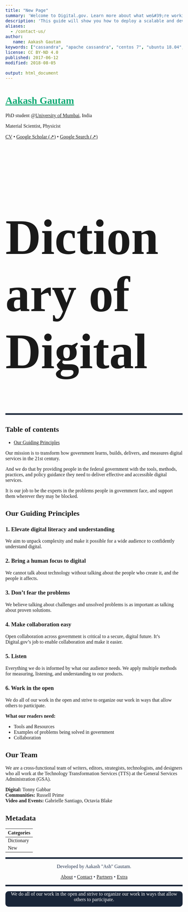 ```yaml
---
title: "New Page"
summary: 'Welcome to Digital.gov. Learn more about what we&#39;re working on'
description: 'This guide will show you how to deploy a scalable and development-driven NoSQL database with Apache Cassandra on a Linode running Ubuntu 18.04 or CentOS 7.'
aliases:
  - /contact-us/
author:
   name: Aakash Gautam
keywords: ["cassandra", "apache cassandra", "centos 7", "ubuntu 18.04", "database", "nosql"]
license: CC BY-ND 4.0
published: 2017-06-12
modified: 2018-08-05

output: html_document
---
```


<style type="text/css">
  body{
  font-family: ER Garamond;
  font-size: 12pt;
}
</style>

<div>
  <h1><a href="" style="cursor: pointer; color: #11AB75;">Aakash Gautam</a></h1>
  <p>PhD student @<a href="">University of Mumbai</a>, India</p>
  <p>Material Scientist, Physicist</p>
  <p>
    <a href="">CV</a> &#8226;
    <a href="https://scholar.google.com/citations?user=m2YGFxgAAAAJ" target="_blank">Google Scholar (↗)</a> &#8226;
    <a href="https://g.co/kgs/XHXSaa" target="_blank">Google Search (↗)</a>
   </p>
</div>


<h1 align="" style="font-family: EB Garamond;font-size: 4vh;">Dictionary of Digital</h1>

<hr style="height:5px;border-width:0;background-color:#192538;">

## Table of contents
- [Our Guiding Principles](#our-guiding-principles) 

Our mission is to transform how government learns, builds, delivers, and measures digital services in the 21st century.

And we do that by providing people in the federal government with the tools, methods, practices, and policy guidance they need to deliver effective and accessible digital services.

It is our job to be the experts in the problems people in government face, and support them wherever they may be blocked.

## Our Guiding Principles

### 1. Elevate digital literacy and understanding

We aim to unpack complexity and make it possible for a wide audience to confidently understand digital.

### 2. Bring a human focus to digital

We cannot talk about technology without talking about the people who create it, and the people it affects.

### 3. Don’t fear the problems

We believe talking about challenges and unsolved problems is as important as talking about proven solutions.

### 4. Make collaboration easy

Open collaboration across government is critical to a secure, digital future. It’s Digital.gov’s job to enable collaboration and make it easier.

### 5. Listen

Everything we do is informed by what our audience needs. We apply multiple methods for measuring, listening, and understanding to our products.

### 6. Work in the open

We do all of our work in the open and strive to organize our work in ways that allow others to participate.

**What our readers need:**

- Tools and Resources
- Examples of problems being solved in government
- Collaboration

## Our Team

We are a cross-functional team of writers, editors, strategists, technologists, and designers who all work at the Technology Transformation Services (TTS) at the General Services Administration (GSA).

**Digital:** Tonny Gabbar <br>
**Communities:** Russell Prime <br>
**Video and Events:** Gabrielle Santiago, Octavia Blake <br>

## Metadata

| **Categories** |
|-------------|
|Dictionary|
|New|

<hr style="height:5px;border-width:0;background-color:#192538;">
 <p align="center" style="color:#283852;font-size:16px;"> Developed by Aakash "Ash" Gautam. </p>
 <p align="center" style="color:#283852;font-size:16px;">
  <a href="" target="_blank">About</a> &#8226;
  <a href="" target="_blank">Contact</a> &#8226;
  <a href="" target="_blank">Partners</a> &#8226;
   <a href="" target="_blank">Extra</a>
 </p>
<hr style="height:5px;border-width:0;background-color:#192538;">

<div style="background-color: #192538; color: white; height: 50px; border-radius: 10px;">
  <p align="center">We do all of our work in the open and strive to organize our work in ways that allow others to participate.</p>
</div>
